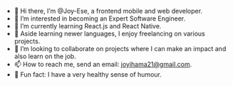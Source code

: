 - 👋 Hi there, I’m @Joy-Ese, a frontend mobile and web developer.
- 👀 I’m interested in becoming an Expert Software Engineer.
- 🌱 I’m currently learning React.js and React Native.
- 👀 Aside learning newer languages, I enjoy freelancing on various projects.
- 💞️ I’m looking to collaborate on projects where I can make an impact and also learn on the job.
- 📫 How to reach me, send an email: joyihama21@gmail.com.
- 🌱 Fun fact: I have a very healthy sense of humour.

<!---
Joy-Ese/Joy-Ese is a ✨ special ✨ repository because its `README.md` (this file) appears on your GitHub profile.
You can click the Preview link to take a look at your changes.
--->
